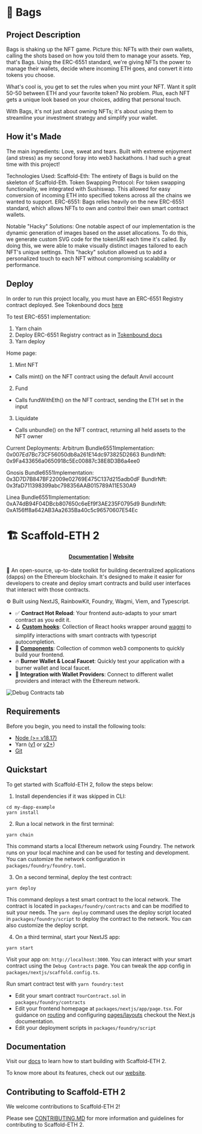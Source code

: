 # 🎁 Bags

## Project Description
Bags is shaking up the NFT game. Picture this: NFTs with their own wallets, calling the shots based on how you told them to manage your assets. Yep, that's Bags. Using the ERC-6551 standard, we're giving NFTs the power to manage their wallets, decide where incoming ETH goes, and convert it into tokens you choose.

What's cool is, you get to set the rules when you mint your NFT. Want it split 50-50 between ETH and your favorite token? No problem. Plus, each NFT gets a unique look based on your choices, adding that personal touch.

With Bags, it's not just about owning NFTs; it's about using them to streamline your investment strategy and simplify your wallet.

## How it's Made
The main ingredients: Love, sweat and tears. Built with extreme enjoyment (and stress) as my second foray into web3 hackathons. I had such a great time with this project!

Technologies Used: Scaffold-Eth: The entirety of Bags is build on the skeleton of Scaffold-Eth. Token Swapping Protocol: For token swapping functionality, we integrated with Sushiswap. This allowed for easy conversion of incoming ETH into specified tokens across all the chains we wanted to support. ERC-6551: Bags relies heavily on the new ERC-6551 standard, which allows NFTs to own and control their own smart contract wallets.

Notable "Hacky" Solutions: One notable aspect of our implementation is the dynamic generation of images based on the asset allocations. To do this, we generate custom SVG code for the tokenURI each time it's called. By doing this, we were able to make visually distinct images tailored to each NFT's unique settings. This "hacky" solution allowed us to add a personalized touch to each NFT without compromising scalability or performance.

## Deploy

In order to run this project locally, you must have an ERC-6551 Registry contract deployed. See Tokenbound docs <a href="https://docs.tokenbound.org/guides/deploy-registry">here</a>

To test ERC-6551 implementation:

1. Yarn chain
2. Deploy ERC-6551 Registry contract as in <a href="https://docs.tokenbound.org/guides/deploy-registry">Tokenbound docs</a>
3. Yarn deploy

Home page:
1. Mint NFT
  - Calls mint() on the NFT contract using the default Anvil account
2. Fund
  - Calls fundWithEth() on the NFT contract, sending the ETH set in the input
3. Liquidate
  - Calls unbundle() on the NFT contract, returning all held assets to the NFT owner

Current Deployments:
Arbitrum
  Bundle6551Implementation: 0x007Ed7Bc73CF56050db8a261E14dc973825D2663
  BundlrNft: 0x9Fa433656a0650918c5Ec00887c38E8D3B6a4ee0

Gnosis
  Bundle6551Implementation: 0x3D7D7B847BF22009e02769E475C137d215adb0dF
  BundlrNft: 0x3faD711398399abc798356AAB015789A11E530A9

Linea
  Bundle6551Implementation: 0xA74dB94F04DBcb807650c6eEf9f3AE235F0795d9
  BundlrNft: 0xA156ff8a642AB3Aa2635Ba40c5c96570607E54Ec

# 🏗 Scaffold-ETH 2

<h4 align="center">
  <a href="https://docs.scaffoldeth.io">Documentation</a> |
  <a href="https://scaffoldeth.io">Website</a>
</h4>

🧪 An open-source, up-to-date toolkit for building decentralized applications (dapps) on the Ethereum blockchain. It's designed to make it easier for developers to create and deploy smart contracts and build user interfaces that interact with those contracts.

⚙️ Built using NextJS, RainbowKit, Foundry, Wagmi, Viem, and Typescript.

- ✅ **Contract Hot Reload**: Your frontend auto-adapts to your smart contract as you edit it.
- 🪝 **[Custom hooks](https://docs.scaffoldeth.io/hooks/)**: Collection of React hooks wrapper around [wagmi](https://wagmi.sh/) to simplify interactions with smart contracts with typescript autocompletion.
- 🧱 [**Components**](https://docs.scaffoldeth.io/components/): Collection of common web3 components to quickly build your frontend.
- 🔥 **Burner Wallet & Local Faucet**: Quickly test your application with a burner wallet and local faucet.
- 🔐 **Integration with Wallet Providers**: Connect to different wallet providers and interact with the Ethereum network.

![Debug Contracts tab](https://github.com/scaffold-eth/scaffold-eth-2/assets/55535804/b237af0c-5027-4849-a5c1-2e31495cccb1)

## Requirements

Before you begin, you need to install the following tools:

- [Node (>= v18.17)](https://nodejs.org/en/download/)
- Yarn ([v1](https://classic.yarnpkg.com/en/docs/install/) or [v2+](https://yarnpkg.com/getting-started/install))
- [Git](https://git-scm.com/downloads)

## Quickstart

To get started with Scaffold-ETH 2, follow the steps below:

1. Install dependencies if it was skipped in CLI:

```
cd my-dapp-example
yarn install
```

2. Run a local network in the first terminal:

```
yarn chain
```

This command starts a local Ethereum network using Foundry. The network runs on your local machine and can be used for testing and development. You can customize the network configuration in `packages/foundry/foundry.toml`.

3. On a second terminal, deploy the test contract:

```
yarn deploy
```

This command deploys a test smart contract to the local network. The contract is located in `packages/foundry/contracts` and can be modified to suit your needs. The `yarn deploy` command uses the deploy script located in `packages/foundry/script` to deploy the contract to the network. You can also customize the deploy script.

4. On a third terminal, start your NextJS app:

```
yarn start
```

Visit your app on: `http://localhost:3000`. You can interact with your smart contract using the `Debug Contracts` page. You can tweak the app config in `packages/nextjs/scaffold.config.ts`.

Run smart contract test with `yarn foundry:test`

- Edit your smart contract `YourContract.sol` in `packages/foundry/contracts`
- Edit your frontend homepage at `packages/nextjs/app/page.tsx`. For guidance on [routing](https://nextjs.org/docs/app/building-your-application/routing/defining-routes) and configuring [pages/layouts](https://nextjs.org/docs/app/building-your-application/routing/pages-and-layouts) checkout the Next.js documentation.
- Edit your deployment scripts in `packages/foundry/script`

## Documentation

Visit our [docs](https://docs.scaffoldeth.io) to learn how to start building with Scaffold-ETH 2.

To know more about its features, check out our [website](https://scaffoldeth.io).

## Contributing to Scaffold-ETH 2

We welcome contributions to Scaffold-ETH 2!

Please see [CONTRIBUTING.MD](https://github.com/scaffold-eth/scaffold-eth-2/blob/main/CONTRIBUTING.md) for more information and guidelines for contributing to Scaffold-ETH 2.
